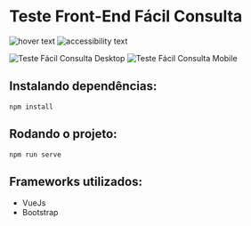 # Teste Front-End Fácil Consulta

<p float="left">
  <img src="https://i.imgur.com/gpvqdoY.png" heigth="300" title="hover text">
  <img src="https://i.imgur.com/W0dnsVu.png" heigth="300" alt="accessibility text">
</p>

![Teste Fácil Consulta Desktop](https://i.imgur.com/gpvqdoY.png)
![Teste Fácil Consulta Mobile](https://i.imgur.com/W0dnsVu.png)


## Instalando dependências:

```
npm install
```

## Rodando o projeto:
```
npm run serve
```

## Frameworks utilizados:
- VueJs
- Bootstrap 
